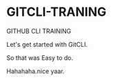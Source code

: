 # GITCLI-TRANING
GITHUB CLI TRAINING

Let's get started with GitCLI.

So that was Easy to do.

Hahahaha.nice yaar.